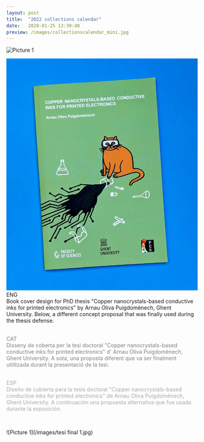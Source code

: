 ```yaml
---
layout: post
title:  "2022 collections calendar"
date:   2020-01-25 13:39:40
preview: /images/collectionscalendar_mini.jpg
---
```


![Picture 1](/images/collectionscalendar1jpg)

<div class="row">

  <div class="column">

   <img src="/images/tesi_impresa.jpg" alt="drawing" width="1400px">
   </div>

   <div class="column">
  ENG<br>
  Book cover design for PhD thesis "Copper nanocrystals-based conductive inks for printed electronics" by Arnau Oliva Puigdomènech, Ghent University.
  Below, a different concept proposal that was finally used during the thesis defense.<br><br>


  <font color="#808080">CAT<br>
  Disseny de coberta per la tesi doctoral "Copper nanocrystals-based conductive inks for printed electronics" d' Arnau Oliva Puigdomènech, Ghent University.
  A sota, una proposta diferent que va ser finalment utilitzada durant la presentació de la tesi.</font><br><br>


  <font color="#A9A9A9">ESP<br>
  Diseño de cubierta  para la tesis doctoral "Copper nanocrystals-based conductive inks for printed electronics" de Arnau Oliva Puigdomènech, Ghent University.
  A continuación una propuesta alternativa que fue usada durante la exposición.
  </font>

  </div>

 </div><br>

 ![Picture 1](/images/tesi final 1.jpg)
